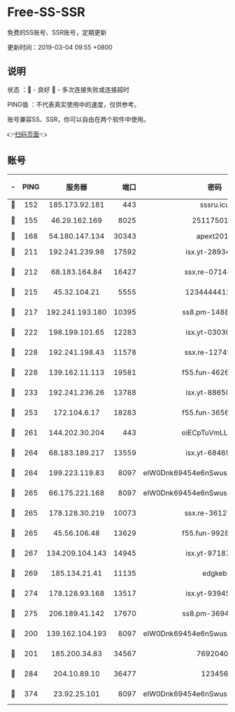 # Free-SS-SSR

免费的SS账号、SSR账号，定期更新

更新时间：2019-03-04 09:55 +0800

## 说明

状态     ：🙂 - 良好 🙁 - 多次连接失败或连接超时

PING值   ：不代表真实使用中的速度，仅供参考。

账号兼容SS、SSR，你可以自由在两个软件中使用。

👉[扫码页面](https://liesauer.github.io/free-ss-ssr.github.io/)👈

## 账号

|-|PING|服务器|端口|密码|加密方式|区域|
|:----:|:----:|:-----:|-----:|:----:|:----:|:----:|
|🙂|152|185.173.92.181|443|sssru.icu|rc4-md5|RU|
|🙂|155|46.29.162.169|8025|2511750146|aes-256-cfb|RU|
|🙂|168|54.180.147.134|30343|apext2019|chacha20|KR|
|🙂|211|192.241.239.98|17592|isx.yt-28934471|aes-256-cfb|US|
|🙂|212|68.183.164.84|16427|ssx.re-07144593|aes-256-cfb|US|
|🙂|215|45.32.104.21|5555|1234444411111|aes-256-cfb|SG|
|🙂|217|192.241.193.180|10395|ss8.pm-14887083|aes-256-cfb|US|
|🙂|222|198.199.101.65|12283|isx.yt-03030510|aes-256-cfb|US|
|🙂|228|192.241.198.43|11578|ssx.re-12749222|aes-256-cfb|US|
|🙂|228|139.162.11.113|19581|f55.fun-46262690|aes-256-cfb|SG|
|🙂|233|192.241.236.26|13788|isx.yt-88650870|aes-256-cfb|US|
|🙂|253|172.104.6.17|18283|f55.fun-36565083|aes-256-cfb|US|
|🙂|261|144.202.30.204|443|oiECpTuVmLLxk4Ts|aes-256-cfb|US|
|🙂|264|68.183.189.217|13559|isx.yt-68469421|aes-256-cfb|SG|
|🙂|264|199.223.119.83|8097|eIW0Dnk69454e6nSwuspv9DmS201tQ0D|aes-256-cfb|US|
|🙂|265|66.175.221.168|8097|eIW0Dnk69454e6nSwuspv9DmS201tQ0D|aes-256-cfb|US|
|🙂|265|178.128.30.219|10073|ssx.re-36127052|aes-256-cfb|SG|
|🙂|265|45.56.106.48|13629|f55.fun-99286814|aes-256-cfb|US|
|🙂|267|134.209.104.143|14945|isx.yt-97187184|aes-256-cfb|SG|
|🙂|269|185.134.21.41|11135|edgkeb|aes-256-cfb|GB|
|🙂|274|178.128.93.168|13517|isx.yt-93945310|aes-256-cfb|SG|
|🙂|275|206.189.41.142|17670|ss8.pm-36944551|aes-256-cfb|SG|
|🙂|200|139.162.104.193|8097|eIW0Dnk69454e6nSwuspv9DmS201tQ0D|aes-256-cfb|JP|
|🙂|201|185.200.34.83|34567|76920400|aes-256-cfb|US|
|🙂|284|204.10.89.10|36477|123456|aes-256-cfb|US|
|🙂|374|23.92.25.101|8097|eIW0Dnk69454e6nSwuspv9DmS201tQ0D|aes-256-cfb|US|
